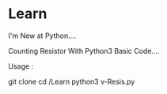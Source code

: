 # Learn
I'm New at Python....

Counting Resistor With Python3 Basic Code....

Usage :

git clone 
cd /Learn
python3 v-Resis.py
